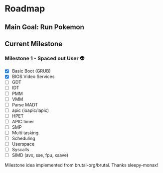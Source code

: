 # Roadmap

## Main Goal: Run Pokemon

## Current Milestone

### Milestone 1 - Spaced out User :alien:

- [x] Basic Boot (GRUB)
- [x] BIOS Video Services
- [ ] GDT
- [ ] IDT
- [ ] PMM
- [ ] VMM
- [ ] Parse MADT
- [ ] apic (ioapic/lapic)
- [ ] HPET
- [ ] APIC timer
- [ ] SMP
- [ ] Multi tasking
- [ ] Scheduling
- [ ] Userspace
- [ ] Syscalls
- [ ] SIMD (avx, sse, fpu, xsave)

Milestone idea implemented from brutal-org/brutal. Thanks sleepy-monax!

